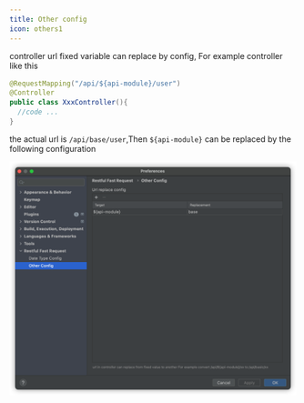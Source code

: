 ```yaml
---
title: Other config
icon: others1
---
```


controller url fixed variable can replace by config, For example controller like this

```java
@RequestMapping("/api/${api-module}/user")
@Controller
public class XxxController(){
  //code ...
}
```

the actual url is `/api/base/user`,Then `${api-module}` can be replaced by the following configuration

![](/img/otherConfig_en.png)
